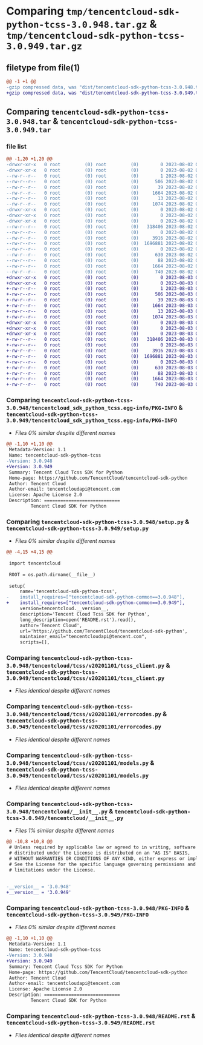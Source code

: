 # Comparing `tmp/tencentcloud-sdk-python-tcss-3.0.948.tar.gz` & `tmp/tencentcloud-sdk-python-tcss-3.0.949.tar.gz`

## filetype from file(1)

```diff
@@ -1 +1 @@
-gzip compressed data, was "dist/tencentcloud-sdk-python-tcss-3.0.948.tar", last modified: Wed Aug  2 00:38:31 2023, max compression
+gzip compressed data, was "dist/tencentcloud-sdk-python-tcss-3.0.949.tar", last modified: Thu Aug  3 00:35:34 2023, max compression
```

## Comparing `tencentcloud-sdk-python-tcss-3.0.948.tar` & `tencentcloud-sdk-python-tcss-3.0.949.tar`

### file list

```diff
@@ -1,20 +1,20 @@
-drwxr-xr-x   0 root         (0) root         (0)        0 2023-08-02 00:38:31.000000 tencentcloud-sdk-python-tcss-3.0.948/
-drwxr-xr-x   0 root         (0) root         (0)        0 2023-08-02 00:38:31.000000 tencentcloud-sdk-python-tcss-3.0.948/tencentcloud_sdk_python_tcss.egg-info/
--rw-r--r--   0 root         (0) root         (0)        1 2023-08-02 00:38:31.000000 tencentcloud-sdk-python-tcss-3.0.948/tencentcloud_sdk_python_tcss.egg-info/dependency_links.txt
--rw-r--r--   0 root         (0) root         (0)      506 2023-08-02 00:38:31.000000 tencentcloud-sdk-python-tcss-3.0.948/tencentcloud_sdk_python_tcss.egg-info/SOURCES.txt
--rw-r--r--   0 root         (0) root         (0)       39 2023-08-02 00:38:31.000000 tencentcloud-sdk-python-tcss-3.0.948/tencentcloud_sdk_python_tcss.egg-info/requires.txt
--rw-r--r--   0 root         (0) root         (0)     1664 2023-08-02 00:38:31.000000 tencentcloud-sdk-python-tcss-3.0.948/tencentcloud_sdk_python_tcss.egg-info/PKG-INFO
--rw-r--r--   0 root         (0) root         (0)       13 2023-08-02 00:38:31.000000 tencentcloud-sdk-python-tcss-3.0.948/tencentcloud_sdk_python_tcss.egg-info/top_level.txt
--rw-r--r--   0 root         (0) root         (0)     1074 2023-08-02 00:38:31.000000 tencentcloud-sdk-python-tcss-3.0.948/setup.py
-drwxr-xr-x   0 root         (0) root         (0)        0 2023-08-02 00:38:31.000000 tencentcloud-sdk-python-tcss-3.0.948/tencentcloud/
-drwxr-xr-x   0 root         (0) root         (0)        0 2023-08-02 00:38:31.000000 tencentcloud-sdk-python-tcss-3.0.948/tencentcloud/tcss/
-drwxr-xr-x   0 root         (0) root         (0)        0 2023-08-02 00:38:31.000000 tencentcloud-sdk-python-tcss-3.0.948/tencentcloud/tcss/v20201101/
--rw-r--r--   0 root         (0) root         (0)   318406 2023-08-02 00:38:31.000000 tencentcloud-sdk-python-tcss-3.0.948/tencentcloud/tcss/v20201101/tcss_client.py
--rw-r--r--   0 root         (0) root         (0)        0 2023-08-02 00:38:31.000000 tencentcloud-sdk-python-tcss-3.0.948/tencentcloud/tcss/v20201101/__init__.py
--rw-r--r--   0 root         (0) root         (0)     3916 2023-08-02 00:38:31.000000 tencentcloud-sdk-python-tcss-3.0.948/tencentcloud/tcss/v20201101/errorcodes.py
--rw-r--r--   0 root         (0) root         (0)  1696881 2023-08-02 00:38:31.000000 tencentcloud-sdk-python-tcss-3.0.948/tencentcloud/tcss/v20201101/models.py
--rw-r--r--   0 root         (0) root         (0)        0 2023-08-02 00:38:31.000000 tencentcloud-sdk-python-tcss-3.0.948/tencentcloud/tcss/__init__.py
--rw-r--r--   0 root         (0) root         (0)      630 2023-08-02 00:38:31.000000 tencentcloud-sdk-python-tcss-3.0.948/tencentcloud/__init__.py
--rw-r--r--   0 root         (0) root         (0)       88 2023-08-02 00:38:31.000000 tencentcloud-sdk-python-tcss-3.0.948/setup.cfg
--rw-r--r--   0 root         (0) root         (0)     1664 2023-08-02 00:38:31.000000 tencentcloud-sdk-python-tcss-3.0.948/PKG-INFO
--rw-r--r--   0 root         (0) root         (0)      740 2023-08-02 00:38:31.000000 tencentcloud-sdk-python-tcss-3.0.948/README.rst
+drwxr-xr-x   0 root         (0) root         (0)        0 2023-08-03 00:35:34.000000 tencentcloud-sdk-python-tcss-3.0.949/
+drwxr-xr-x   0 root         (0) root         (0)        0 2023-08-03 00:35:34.000000 tencentcloud-sdk-python-tcss-3.0.949/tencentcloud_sdk_python_tcss.egg-info/
+-rw-r--r--   0 root         (0) root         (0)        1 2023-08-03 00:35:34.000000 tencentcloud-sdk-python-tcss-3.0.949/tencentcloud_sdk_python_tcss.egg-info/dependency_links.txt
+-rw-r--r--   0 root         (0) root         (0)      506 2023-08-03 00:35:34.000000 tencentcloud-sdk-python-tcss-3.0.949/tencentcloud_sdk_python_tcss.egg-info/SOURCES.txt
+-rw-r--r--   0 root         (0) root         (0)       39 2023-08-03 00:35:34.000000 tencentcloud-sdk-python-tcss-3.0.949/tencentcloud_sdk_python_tcss.egg-info/requires.txt
+-rw-r--r--   0 root         (0) root         (0)     1664 2023-08-03 00:35:34.000000 tencentcloud-sdk-python-tcss-3.0.949/tencentcloud_sdk_python_tcss.egg-info/PKG-INFO
+-rw-r--r--   0 root         (0) root         (0)       13 2023-08-03 00:35:34.000000 tencentcloud-sdk-python-tcss-3.0.949/tencentcloud_sdk_python_tcss.egg-info/top_level.txt
+-rw-r--r--   0 root         (0) root         (0)     1074 2023-08-03 00:35:34.000000 tencentcloud-sdk-python-tcss-3.0.949/setup.py
+drwxr-xr-x   0 root         (0) root         (0)        0 2023-08-03 00:35:34.000000 tencentcloud-sdk-python-tcss-3.0.949/tencentcloud/
+drwxr-xr-x   0 root         (0) root         (0)        0 2023-08-03 00:35:34.000000 tencentcloud-sdk-python-tcss-3.0.949/tencentcloud/tcss/
+drwxr-xr-x   0 root         (0) root         (0)        0 2023-08-03 00:35:34.000000 tencentcloud-sdk-python-tcss-3.0.949/tencentcloud/tcss/v20201101/
+-rw-r--r--   0 root         (0) root         (0)   318406 2023-08-03 00:35:34.000000 tencentcloud-sdk-python-tcss-3.0.949/tencentcloud/tcss/v20201101/tcss_client.py
+-rw-r--r--   0 root         (0) root         (0)        0 2023-08-03 00:35:34.000000 tencentcloud-sdk-python-tcss-3.0.949/tencentcloud/tcss/v20201101/__init__.py
+-rw-r--r--   0 root         (0) root         (0)     3916 2023-08-03 00:35:34.000000 tencentcloud-sdk-python-tcss-3.0.949/tencentcloud/tcss/v20201101/errorcodes.py
+-rw-r--r--   0 root         (0) root         (0)  1696881 2023-08-03 00:35:34.000000 tencentcloud-sdk-python-tcss-3.0.949/tencentcloud/tcss/v20201101/models.py
+-rw-r--r--   0 root         (0) root         (0)        0 2023-08-03 00:35:34.000000 tencentcloud-sdk-python-tcss-3.0.949/tencentcloud/tcss/__init__.py
+-rw-r--r--   0 root         (0) root         (0)      630 2023-08-03 00:35:34.000000 tencentcloud-sdk-python-tcss-3.0.949/tencentcloud/__init__.py
+-rw-r--r--   0 root         (0) root         (0)       88 2023-08-03 00:35:34.000000 tencentcloud-sdk-python-tcss-3.0.949/setup.cfg
+-rw-r--r--   0 root         (0) root         (0)     1664 2023-08-03 00:35:34.000000 tencentcloud-sdk-python-tcss-3.0.949/PKG-INFO
+-rw-r--r--   0 root         (0) root         (0)      740 2023-08-03 00:35:34.000000 tencentcloud-sdk-python-tcss-3.0.949/README.rst
```

### Comparing `tencentcloud-sdk-python-tcss-3.0.948/tencentcloud_sdk_python_tcss.egg-info/PKG-INFO` & `tencentcloud-sdk-python-tcss-3.0.949/tencentcloud_sdk_python_tcss.egg-info/PKG-INFO`

 * *Files 0% similar despite different names*

```diff
@@ -1,10 +1,10 @@
 Metadata-Version: 1.1
 Name: tencentcloud-sdk-python-tcss
-Version: 3.0.948
+Version: 3.0.949
 Summary: Tencent Cloud Tcss SDK for Python
 Home-page: https://github.com/TencentCloud/tencentcloud-sdk-python
 Author: Tencent Cloud
 Author-email: tencentcloudapi@tencent.com
 License: Apache License 2.0
 Description: ============================
         Tencent Cloud SDK for Python
```

### Comparing `tencentcloud-sdk-python-tcss-3.0.948/setup.py` & `tencentcloud-sdk-python-tcss-3.0.949/setup.py`

 * *Files 0% similar despite different names*

```diff
@@ -4,15 +4,15 @@
 
 import tencentcloud
 
 ROOT = os.path.dirname(__file__)
 
 setup(
     name='tencentcloud-sdk-python-tcss',
-    install_requires=["tencentcloud-sdk-python-common==3.0.948"],
+    install_requires=["tencentcloud-sdk-python-common==3.0.949"],
     version=tencentcloud.__version__,
     description='Tencent Cloud Tcss SDK for Python',
     long_description=open('README.rst').read(),
     author='Tencent Cloud',
     url='https://github.com/TencentCloud/tencentcloud-sdk-python',
     maintainer_email="tencentcloudapi@tencent.com",
     scripts=[],
```

### Comparing `tencentcloud-sdk-python-tcss-3.0.948/tencentcloud/tcss/v20201101/tcss_client.py` & `tencentcloud-sdk-python-tcss-3.0.949/tencentcloud/tcss/v20201101/tcss_client.py`

 * *Files identical despite different names*

### Comparing `tencentcloud-sdk-python-tcss-3.0.948/tencentcloud/tcss/v20201101/errorcodes.py` & `tencentcloud-sdk-python-tcss-3.0.949/tencentcloud/tcss/v20201101/errorcodes.py`

 * *Files identical despite different names*

### Comparing `tencentcloud-sdk-python-tcss-3.0.948/tencentcloud/tcss/v20201101/models.py` & `tencentcloud-sdk-python-tcss-3.0.949/tencentcloud/tcss/v20201101/models.py`

 * *Files identical despite different names*

### Comparing `tencentcloud-sdk-python-tcss-3.0.948/tencentcloud/__init__.py` & `tencentcloud-sdk-python-tcss-3.0.949/tencentcloud/__init__.py`

 * *Files 1% similar despite different names*

```diff
@@ -10,8 +10,8 @@
 # Unless required by applicable law or agreed to in writing, software
 # distributed under the License is distributed on an "AS IS" BASIS,
 # WITHOUT WARRANTIES OR CONDITIONS OF ANY KIND, either express or implied.
 # See the License for the specific language governing permissions and
 # limitations under the License.
 
 
-__version__ = '3.0.948'
+__version__ = '3.0.949'
```

### Comparing `tencentcloud-sdk-python-tcss-3.0.948/PKG-INFO` & `tencentcloud-sdk-python-tcss-3.0.949/PKG-INFO`

 * *Files 0% similar despite different names*

```diff
@@ -1,10 +1,10 @@
 Metadata-Version: 1.1
 Name: tencentcloud-sdk-python-tcss
-Version: 3.0.948
+Version: 3.0.949
 Summary: Tencent Cloud Tcss SDK for Python
 Home-page: https://github.com/TencentCloud/tencentcloud-sdk-python
 Author: Tencent Cloud
 Author-email: tencentcloudapi@tencent.com
 License: Apache License 2.0
 Description: ============================
         Tencent Cloud SDK for Python
```

### Comparing `tencentcloud-sdk-python-tcss-3.0.948/README.rst` & `tencentcloud-sdk-python-tcss-3.0.949/README.rst`

 * *Files identical despite different names*

